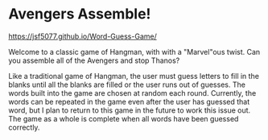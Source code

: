 # Avengers Assemble!


https://jsf5077.github.io/Word-Guess-Game/

Welcome to a classic game of Hangman, with with a "Marvel"ous twist. Can you assemble all of the Avengers and stop Thanos?

Like a traditional game of Hangman, the user must guess letters to fill in the blanks until all the blanks are filled or the user runs out of guesses. The words built into the game are chosen at random each round. Currently, the words can be repeated in the game even after the user has guessed that word, but I plan to return to this game in the future to work this issue out. The game as a whole is complete when all words have been guessed correctly.
